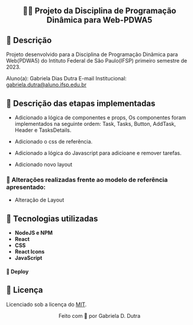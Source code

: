 <div align="center">

## 👩‍💻 Projeto da Disciplina de Programação Dinâmica para Web-PDWA5

</div>

## 📄 Descrição

Projeto desenvolvido para a Disciplina de Programação Dinâmica para Web(PDWA5) do Intituto Federal de São Paulo(IFSP) primeiro semestre de 2023.

Aluno(a): Gabriela Dias Dutra 
E-mail Institucional: gabriela.dutra@aluno.ifsp.edu.br

## 🚀 Descrição das etapas implementadas

- Adicionado a lógica de componentes e props, Os componentes foram implementados na seguinte ordem:
Task, Tasks, Button, AddTask, Header e TasksDetails.

- Adicionado o css de referência.

- Adicionado a lógica do Javascript para adicioane e remover tarefas.

- Adicionado novo layout 
### 🔧 Alterações realizadas frente ao modelo de referência apresentado:
- Alteração de Layout


## 🔧 Tecnologias utilizadas

- **NodeJS e NPM** 
- **React**
- **CSS**  
- **React Icons** 
- **JavaScript** 

#### 🚀 Deploy


## 📝 Licença

Licenciado sob a licença do [MIT](LICENSE.txt).

<div align="center">
Feito com 💜 por Gabriela D. Dutra
</div>


